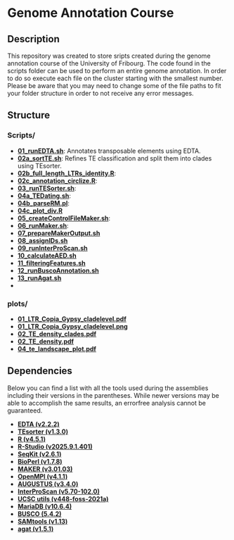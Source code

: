 # Genome Annotation Course

## Description

This repository was created to store sripts created during the genome annotation course of the University of Fribourg. 
The code found in the scripts folder can be used to perform an entire genome annotation. In order to do so execute each file on the cluster starting with the smallest number. 
Please be aware that you may need to change some of the file paths to fit your folder structure in order to not receive any error messages. 

## Structure

### Scripts/
- **[01_runEDTA.sh](scripts/01_runEDTA.sh)**:             Annotates transposable elements using EDTA.
- **[02a_sortTE.sh](scripts/02a_sortTE.sh)**:                  Refines TE classification and split them into clades using TEsorter.
- **[02b_full_length_LTRs_identity.R](scripts/02b_full_length_LTRs_identity.R)**:                  
- **[02c_annotation_circlize.R](scripts/02c_annotation_circlize.R)**:                  
- **[03_runTESorter.sh](scripts/03_runTESorter.sh)**:
- **[04a_TEDating.sh](scripts/04a_TEDating.sh)**:
- **[04b_parseRM.pl](scripts/04b_parseRM.pl)**:
- **[04c_plot_div.R](scripts/04c_plot_div.R)**
- **[05_createControlFileMaker.sh](scripts/05_createControlFileMaker.sh)**:
- **[06_runMaker.sh](scripts/06_runMaker.sh)**:
- **[07_prepareMakerOutput.sh](scripts/07_prepareMakerOutput.sh)**
- **[08_assignIDs.sh](scripts/08_assignIDs.sh)**
- **[09_runInterProScan.sh](scripts/09_runInterProScan.sh)**
- **[10_calculateAED.sh](scripts/10_calculateAED.sh)**
- **[11_filteringFeatures.sh](scripts/11_filteringFeatures.sh)**
- **[12_runBuscoAnnotation.sh](scripts/12_runBuscoAnnotation.sh)**
- **[13_runAgat.sh](scripts/13_runAgat.sh)**
- **[](scripts/)**

### plots/
- **[01_LTR_Copia_Gypsy_cladelevel.pdf](plots/01_LTR_Copia_Gypsy_cladelevel.pdf)**
- **[01_LTR_Copia_Gypsy_cladelevel.png](plots/01_LTR_Copia_Gypsy_cladelevel.png)**
- **[02_TE_density_clades.pdf](plots/02_TE_density_clades.pdf)**
- **[02_TE_density.pdf](plots/02_TE_density.pdf)**
- **[04_te_landscape_plot.pdf](plots/04_te_landscape_plot.pdf)**
  
## Dependencies

Below you can find a list with all the tools used during the assemblies including their versions in the parentheses. While newer versions may be able to accomplish the same results, an errorfree analysis cannot be guaranteed.

- **[EDTA (v2.2.2)](https://github.com/oushujun/EDTA)**
- **[TEsorter (v1.3.0)](https://github.com/zhangrengang/TEsorter)**
- **[R (v4.5.1)](https://www.r-project.org)**
- **[R-Studio (v2025.9.1.401)](https://posit.co/download/rstudio-desktop)**
- **[SeqKit (v2.6.1)](https://bioinf.shenwei.me/seqkit)**
- **[BioPerl (v1.7.8)](https://bioperl.org)**
- **[MAKER (v3.01.03)](https://hpc.nih.gov/apps/maker.html)**
- **[OpenMPI (v4.1.1)](https://www.open-mpi.org)**
- **[AUGUSTUS (v3.4.0)](https://github.com/Gaius-Augustus/Augustus)**
- **[InterProScan (v5.70-102.0)](https://www.ebi.ac.uk/interpro/about/interproscan)**
- **[UCSC utils (v448-foss-2021a)](https://genome.ucsc.edu)**
- **[MariaDB (v10.6.4)](https://mariadb.org)**
- **[BUSCO (5.4.2)](https://busco.ezlab.org)**
- **[SAMtools (v1.13)](https://www.htslib.org)**
- **[agat (v1.5.1)](https://github.com/NBISweden/AGAT)**